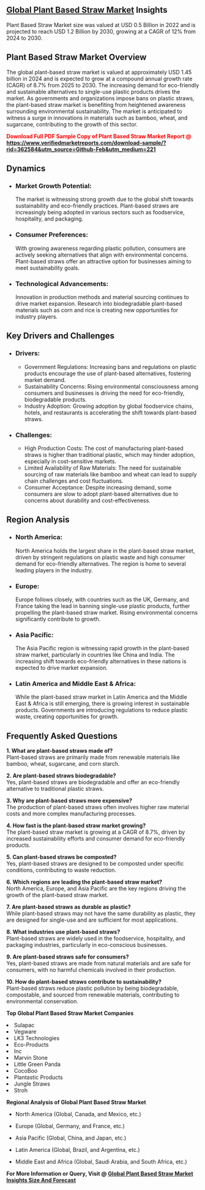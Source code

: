 <h2><a href="https://www.verifiedmarketreports.com/download-sample/?rid=362584&amp;utm_source=Github&amp;utm_medium=221" target="_blank">Global Plant Based Straw Market</a> Insights</h2><p>Plant Based Straw Market size was valued at USD 0.5 Billion in 2022 and is projected to reach USD 1.2 Billion by 2030, growing at a CAGR of 12% from 2024 to 2030.</p><p> <h2>Plant Based Straw Market Overview</h2> <p>The global plant-based straw market is valued at approximately USD 1.45 billion in 2024 and is expected to grow at a compound annual growth rate (CAGR) of 8.7% from 2025 to 2030. The increasing demand for eco-friendly and sustainable alternatives to single-use plastic products drives the market. As governments and organizations impose bans on plastic straws, the plant-based straw market is benefiting from heightened awareness surrounding environmental sustainability. The market is anticipated to witness a surge in innovations in materials such as bamboo, wheat, and sugarcane, contributing to the growth of this sector. <strong><p><span class=""><span style="color: #ff0000;"><strong>Download Full PDF Sample Copy of Plant Based Straw Market Report</strong> @ </span><a href="https://www.verifiedmarketreports.com/download-sample/?rid=362584&amp;utm_source=Github-Feb&amp;utm_medium=221" target="_blank">https://www.verifiedmarketreports.com/download-sample/?rid=362584&amp;utm_source=Github-Feb&amp;utm_medium=221</a></span></p></strong></p> <h2>Dynamics</h2> <ul> <li><h3>Market Growth Potential:</h3> The market is witnessing strong growth due to the global shift towards sustainability and eco-friendly practices. Plant-based straws are increasingly being adopted in various sectors such as foodservice, hospitality, and packaging.</li> <li><h3>Consumer Preferences:</h3> With growing awareness regarding plastic pollution, consumers are actively seeking alternatives that align with environmental concerns. Plant-based straws offer an attractive option for businesses aiming to meet sustainability goals.</li> <li><h3>Technological Advancements:</h3> Innovation in production methods and material sourcing continues to drive market expansion. Research into biodegradable plant-based materials such as corn and rice is creating new opportunities for industry players.</li> </ul> <h2>Key Drivers and Challenges</h2> <ul> <li><h3>Drivers:</h3> <ul> <li>Government Regulations: Increasing bans and regulations on plastic products encourage the use of plant-based alternatives, fostering market demand.</li> <li>Sustainability Concerns: Rising environmental consciousness among consumers and businesses is driving the need for eco-friendly, biodegradable products.</li> <li>Industry Adoption: Growing adoption by global foodservice chains, hotels, and restaurants is accelerating the shift towards plant-based straws.</li> </ul> </li> <li><h3>Challenges:</h3> <ul> <li>High Production Costs: The cost of manufacturing plant-based straws is higher than traditional plastic, which may hinder adoption, especially in cost-sensitive markets.</li> <li>Limited Availability of Raw Materials: The need for sustainable sourcing of raw materials like bamboo and wheat can lead to supply chain challenges and cost fluctuations.</li> <li>Consumer Acceptance: Despite increasing demand, some consumers are slow to adopt plant-based alternatives due to concerns about durability and cost-effectiveness.</li> </ul> </li> </ul> <h2>Region Analysis</h2> <ul> <li><h3>North America:</h3> North America holds the largest share in the plant-based straw market, driven by stringent regulations on plastic waste and high consumer demand for eco-friendly alternatives. The region is home to several leading players in the industry.</li> <li><h3>Europe:</h3> Europe follows closely, with countries such as the UK, Germany, and France taking the lead in banning single-use plastic products, further propelling the plant-based straw market. Rising environmental concerns significantly contribute to growth.</li> <li><h3>Asia Pacific:</h3> The Asia Pacific region is witnessing rapid growth in the plant-based straw market, particularly in countries like China and India. The increasing shift towards eco-friendly alternatives in these nations is expected to drive market expansion.</li> <li><h3>Latin America and Middle East & Africa:</h3> While the plant-based straw market in Latin America and the Middle East & Africa is still emerging, there is growing interest in sustainable products. Governments are introducing regulations to reduce plastic waste, creating opportunities for growth.</li> </ul> <h2>Frequently Asked Questions</h2> <p><strong>1. What are plant-based straws made of?</strong><br> Plant-based straws are primarily made from renewable materials like bamboo, wheat, sugarcane, and corn starch.</p> <p><strong>2. Are plant-based straws biodegradable?</strong><br> Yes, plant-based straws are biodegradable and offer an eco-friendly alternative to traditional plastic straws.</p> <p><strong>3. Why are plant-based straws more expensive?</strong><br> The production of plant-based straws often involves higher raw material costs and more complex manufacturing processes.</p> <p><strong>4. How fast is the plant-based straw market growing?</strong><br> The plant-based straw market is growing at a CAGR of 8.7%, driven by increased sustainability efforts and consumer demand for eco-friendly products.</p> <p><strong>5. Can plant-based straws be composted?</strong><br> Yes, plant-based straws are designed to be composted under specific conditions, contributing to waste reduction.</p> <p><strong>6. Which regions are leading the plant-based straw market?</strong><br> North America, Europe, and Asia Pacific are the key regions driving the growth of the plant-based straw market.</p> <p><strong>7. Are plant-based straws as durable as plastic?</strong><br> While plant-based straws may not have the same durability as plastic, they are designed for single-use and are sufficient for most applications.</p> <p><strong>8. What industries use plant-based straws?</strong><br> Plant-based straws are widely used in the foodservice, hospitality, and packaging industries, particularly in eco-conscious businesses.</p> <p><strong>9. Are plant-based straws safe for consumers?</strong><br> Yes, plant-based straws are made from natural materials and are safe for consumers, with no harmful chemicals involved in their production.</p> <p><strong>10. How do plant-based straws contribute to sustainability?</strong><br> Plant-based straws reduce plastic pollution by being biodegradable, compostable, and sourced from renewable materials, contributing to environmental conservation.</p> </p><p><strong>Top Global Plant Based Straw Market Companies</strong></p><div data-test-id=""><p><li>Sulapac</li><li> Vegware</li><li> LK3 Technologies</li><li> Eco-Products</li><li> Inc</li><li> Marvin Stone</li><li> Little Green Panda</li><li> CocoBoo</li><li> Plantastic Products</li><li> Jungle Straws</li><li> Stroh</li></p><div><strong>Regional Analysis of&nbsp;Global Plant Based Straw Market</strong></div><ul><li dir="ltr"><p dir="ltr">North America&nbsp;(Global, Canada, and Mexico, etc.)</p></li><li dir="ltr"><p dir="ltr">Europe (Global, Germany, and France, etc.)</p></li><li dir="ltr"><p dir="ltr">Asia Pacific&nbsp;(Global, China, and Japan, etc.)</p></li><li dir="ltr"><p dir="ltr">Latin America&nbsp;(Global, Brazil, and Argentina, etc.)</p></li><li dir="ltr">Middle East and Africa&nbsp;(Global, Saudi Arabia, and South Africa, etc.)</li></ul><p><strong>For More Information or Query, Visit @&nbsp;</strong><strong><a href="https://www.verifiedmarketreports.com/product/plant-based-straw-market/?utm_source=Github&amp;utm_medium=221" target="_blank">Global Plant Based Straw Market Insights Size And Forecast</a></strong></p></div>
